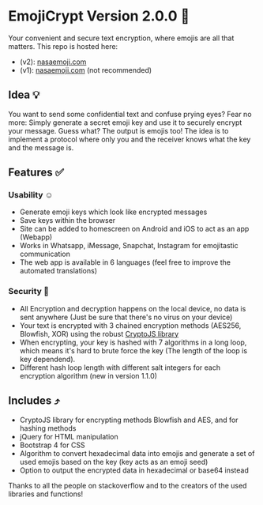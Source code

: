 # EmojiCrypt Version 2.0.0 🌈

Your convenient and secure text encryption, where emojis are all that matters.
This repo is hosted here:

- (v2): [nasaemoji.com](https://nasaemoji.com)
- (v1): [nasaemoji.com](https://v1.nasaemoji.com) (not recommended)

## Idea 💡

You want to send some confidential text and confuse prying eyes?
Fear no more: Simply generate a secret emoji key and use it to securely encrypt your message.
Guess what? The output is emojis too!
The idea is to implement a protocol where only you and the receiver knows what the key and the message is.

## Features ✅

### Usability ☺️

- Generate emoji keys which look like encrypted messages
- Save keys within the browser
- Site can be added to homescreen on Android and iOS to act as an app (Webapp)
- Works in Whatsapp, iMessage, Snapchat, Instagram for emojitastic communication
- The web app is available in 6 languages (feel free to improve the automated translations)

### Security 🔐

- All Encryption and decryption happens on the local device, no data is sent anywhere (Just be sure that there's no virus on your device)
- Your text is encrypted with 3 chained encryption methods (AES256, Blowfish, XOR) using the robust [CryptoJS library]( https://cryptojs.gitbook.io/docs)
- When encrypting, your key is hashed with 7 algorithms in a long loop, which means it's hard to brute force the key (The length of the loop is key dependend).
- Different hash loop length with different salt integers for each encryption algorithm (new in version 1.1.0)

## Includes ⤴️

- CryptoJS library for encrypting methods Blowfish and AES, and for hashing methods
- jQuery for HTML manipulation
- Bootstrap 4 for CSS
- Algorithm to convert hexadecimal data into emojis and generate a set of used emojis based on the key (key acts as an emoji seed)
- Option to output the encrypted data in hexadecimal or base64 instead

Thanks to all the people on stackoverflow and to the creators of the used libraries and functions!
